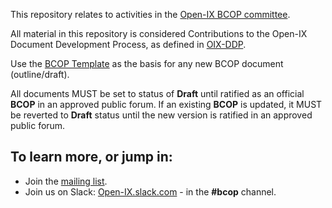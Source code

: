 This repository relates to activities in the [Open-IX BCOP committee](https://www.open-ix.org/cpages/bcop-committee).

All material in this repository is considered Contributions to the Open-IX Document Development Process, as defined in [OIX-DDP](https://github.com/Open-IX/BCOP/blob/master/OIX-DDP.md).

Use the [BCOP Template](https://github.com/Open-IX/BCOP/blob/master/BCOP_Template.md) as the basis for any new BCOP document (outline/draft).

All documents MUST be set to status of **Draft** until ratified as an official **BCOP** in an approved public forum. If an existing **BCOP** is updated, it MUST be reverted to **Draft** status until the new version is ratified in an approved public forum.

## To learn more, or jump in:
* Join the [mailing list](http://lists.open-ix.org/mailman/listinfo/bcop).
* Join us on Slack: [Open-IX.slack.com](https://open-ix.slack.com/messages/CCKMX8XPV/) - in the **#bcop** channel.
